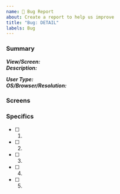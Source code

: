 ```yaml
---
name: 🐛 Bug Report
about: Create a report to help us improve
title: "Bug: DETAIL"
labels: Bug
---
```

### Summary
**_View/Screen:_**  
**_Description:_**  

**_User Type:_**  
**_OS/Browser/Resolution:_** 

### Screens

### Specifics
- [ ] 1. 
- [ ] 2. 
- [ ] 3. 
- [ ] 4. 
- [ ] 5. 